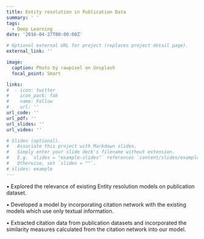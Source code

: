 ```yaml
---
title: Entity resolution in Publication Data
summary: ' '
tags:
  - Deep Learning
date: '2016-04-27T00:00:00Z'

# Optional external URL for project (replaces project detail page).
external_link: ''

image:
  caption: Photo by rawpixel on Unsplash
  focal_point: Smart

links:
#  - icon: twitter
#    icon_pack: fab
#    name: Follow
#    url: ''
url_code: ''
url_pdf: ''
url_slides: ''
url_video: ''

# Slides (optional).
#   Associate this project with Markdown slides.
#   Simply enter your slide deck's filename without extension.
#   E.g. `slides = "example-slides"` references `content/slides/example-slides.md`.
#   Otherwise, set `slides = ""`.
# slides: example
---
```


• Explored the relevance of existing Entity resolution models on publication dataset.

• Developed a model by incorporating citation network with the existing models which use only textual information.

• Extracted citation data from publication datasets and incorporated the similarity measures calculated from the citation network into our model.
